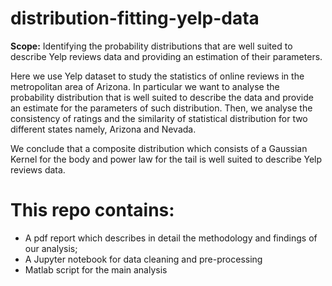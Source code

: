 # distribution-fitting-yelp-data
**Scope:** Identifying the probability distributions that are well suited to describe Yelp reviews data and providing an estimation of their parameters.

Here we use Yelp dataset to study the statistics of online reviews in the metropolitan area of Arizona. In particular we want to analyse the probability distribution
that is well suited to describe the data and provide an estimate for the parameters of such distribution.  Then, we analyse the consistency of ratings and the similarity
of statistical distribution for two different states namely, Arizona and Nevada.

We conclude that a composite distribution which consists of a Gaussian Kernel for the body and power law for the tail is 
well suited to describe Yelp reviews data. 

# This repo contains:
- A pdf report which describes in detail the methodology and findings of our analysis;
- A Jupyter notebook for data cleaning and pre-processing
- Matlab script for the main analysis 
